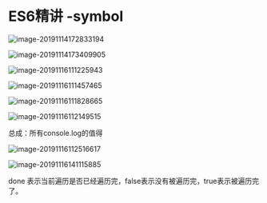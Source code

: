 # ES6精讲 -symbol

![image-20191114172833194](C:\Users\99153\AppData\Roaming\Typora\typora-user-images\image-20191114172833194.png)







![image-20191114173409905](C:\Users\99153\AppData\Roaming\Typora\typora-user-images\image-20191114173409905.png)





![image-20191116111225943](C:\Users\99153\AppData\Roaming\Typora\typora-user-images\image-20191116111225943.png)



![image-20191116111457465](C:\Users\99153\AppData\Roaming\Typora\typora-user-images\image-20191116111457465.png)

![image-20191116111828665](C:\Users\99153\AppData\Roaming\Typora\typora-user-images\image-20191116111828665.png)





![image-20191116112149515](C:\Users\99153\AppData\Roaming\Typora\typora-user-images\image-20191116112149515.png)

总成：所有console.log的值得

![image-20191116112516617](C:\Users\99153\AppData\Roaming\Typora\typora-user-images\image-20191116112516617.png)



![image-20191116141115885](C:\Users\99153\AppData\Roaming\Typora\typora-user-images\image-20191116141115885.png)

done 表示当前遍历是否已经遍历完，false表示没有被遍历完，true表示被遍历完了。